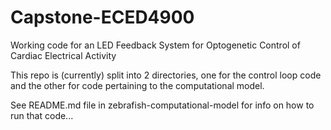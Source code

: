 # Capstone-ECED4900
Working code for an LED Feedback System for Optogenetic Control of Cardiac Electrical Activity

This repo is (currently) split into 2 directories, one for the control loop code and the other for code pertaining to the computational model.

See README.md file in  zebrafish-computational-model for info on how to run that code...
